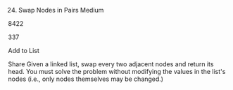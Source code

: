 24. Swap Nodes in Pairs
Medium

8422

337

Add to List

Share
Given a linked list, swap every two adjacent nodes and return its head. You must solve the problem without modifying the values in the list's nodes (i.e., only nodes themselves may be changed.)